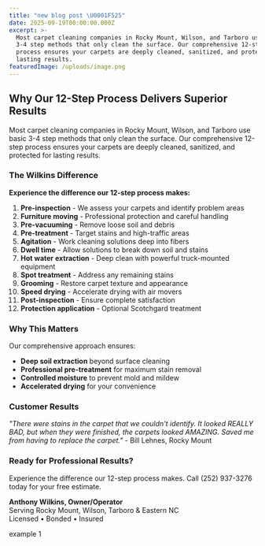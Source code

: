 ```yaml
---
title: "new blog post \U0001F525"
date: 2025-09-19T00:00:00.000Z
excerpt: >-
  Most carpet cleaning companies in Rocky Mount, Wilson, and Tarboro use basic
  3-4 step methods that only clean the surface. Our comprehensive 12-step
  process ensures your carpets are deeply cleaned, sanitized, and protected for
  lasting results.
featuredImage: /uploads/image.png
---
```


## Why Our 12-Step Process Delivers Superior Results

Most carpet cleaning companies in Rocky Mount, Wilson, and Tarboro use basic 3-4 step methods that only clean the surface. Our comprehensive 12-step process ensures your carpets are deeply cleaned, sanitized, and protected for lasting results.

### The Wilkins Difference

**Experience the difference our 12-step process makes:**

1. **Pre-inspection** - We assess your carpets and identify problem areas
2. **Furniture moving** - Professional protection and careful handling
3. **Pre-vacuuming** - Remove loose soil and debris
4. **Pre-treatment** - Target stains and high-traffic areas
5. **Agitation** - Work cleaning solutions deep into fibers
6. **Dwell time** - Allow solutions to break down soil and stains
7. **Hot water extraction** - Deep clean with powerful truck-mounted equipment
8. **Spot treatment** - Address any remaining stains
9. **Grooming** - Restore carpet texture and appearance
10. **Speed drying** - Accelerate drying with air movers
11. **Post-inspection** - Ensure complete satisfaction
12. **Protection application** - Optional Scotchgard treatment

### Why This Matters

Our comprehensive approach ensures:

* **Deep soil extraction** beyond surface cleaning
* **Professional pre-treatment** for maximum stain removal
* **Controlled moisture** to prevent mold and mildew
* **Accelerated drying** for your convenience

### Customer Results

*"There were stains in the carpet that we couldn't identify. It looked REALLY BAD, but when they were finished, the carpets looked AMAZING. Saved me from having to replace the carpet."* - Bill Lehnes, Rocky Mount

### Ready for Professional Results?

Experience the difference our 12-step process makes. Call (252) 937-3276 today for your free estimate.

**Anthony Wilkins, Owner/Operator**\
Serving Rocky Mount, Wilson, Tarboro & Eastern NC\
Licensed • Bonded • Insured

example 1
